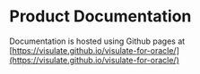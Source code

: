 # Product Documentation

Documentation is hosted using Github pages at [https://visulate.github.io/visulate-for-oracle/](https://visulate.github.io/visulate-for-oracle/)